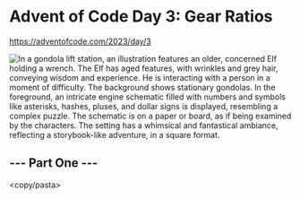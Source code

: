# Advent of Code Day 3: Gear Ratios

https://adventofcode.com/2023/day/3

![In a gondola lift station, an illustration features an older, concerned Elf holding a wrench. The Elf has aged features, with wrinkles and grey hair, conveying wisdom and experience. He is interacting with a person in a moment of difficulty. The background shows stationary gondolas. In the foreground, an intricate engine schematic filled with numbers and symbols like asterisks, hashes, pluses, and dollar signs is displayed, resembling a complex puzzle. The schematic is on a paper or board, as if being examined by the characters. The setting has a whimsical and fantastical ambiance, reflecting a storybook-like adventure, in a square format.](DALLE.png)

## --- Part One ---

<copy/pasta>